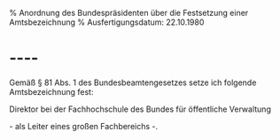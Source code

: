 % Anordnung des Bundespräsidenten über die Festsetzung einer Amtsbezeichnung
% Ausfertigungsdatum: 22.10.1980
 
# ----

Gemäß § 81 Abs. 1 des Bundesbeamtengesetzes setze ich folgende Amtsbezeichnung fest:

  
Direktor bei der Fachhochschule des Bundes für öffentliche Verwaltung

\- als Leiter eines großen Fachbereichs -.
